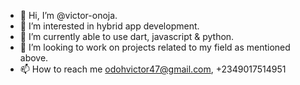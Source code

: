 - 👋 Hi, I’m @victor-onoja.
- 👀 I’m interested in hybrid app development.
- 🌱 I’m currently able to use dart, javascript & python.
- 💞️ I’m looking to work on projects related to my field as mentioned above.
- 📫 How to reach me odohvictor47@gmail.com, +2349017514951

<!---
victor-onoja/victor-onoja is a ✨ special ✨ repository because its `README.md` (this file) appears on your GitHub profile.
You can click the Preview link to take a look at your changes.
--->
